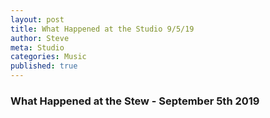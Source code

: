 ```yaml
---
layout: post
title: What Happened at the Studio 9/5/19
author: Steve
meta: Studio
categories: Music
published: true
---
```

### What Happened at the Stew - September 5th 2019

